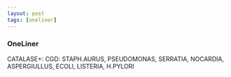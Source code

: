 ```yaml
---
layout: post
tags: [oneliner]
---
```



### OneLiner

CATALASE+: CGD: STAPH.AURUS, PSEUDOMONAS, SERRATIA, NOCARDIA, ASPERGIULLUS, ECOLI, LISTERIA, H.PYLORI
